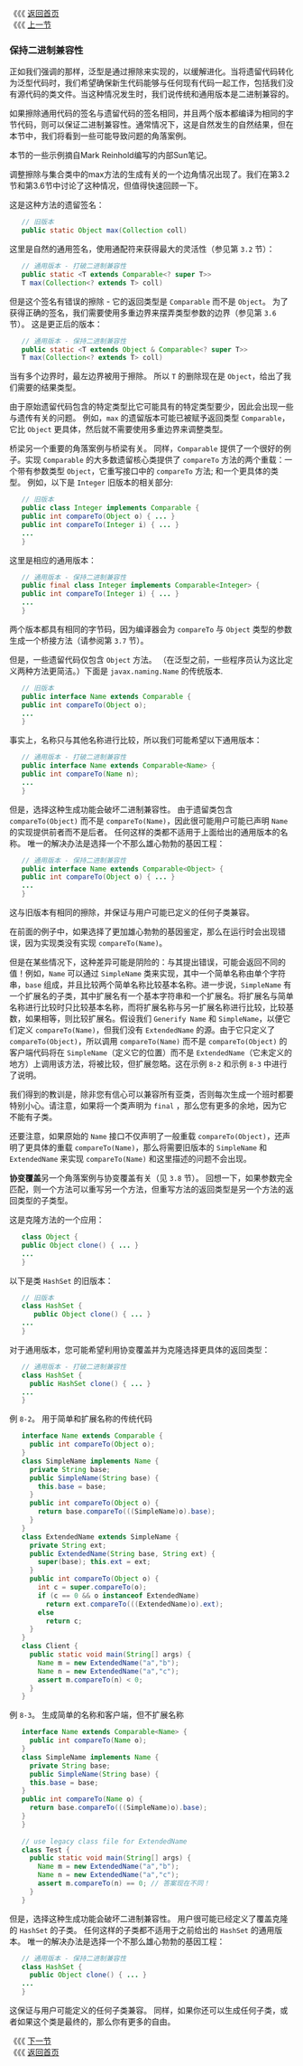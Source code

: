 《《《 [返回首页](../README.md)       <br/>
《《《 [上一节](03_Specialize_to_Create_Reifiable_Types.md)

### 保持二进制兼容性

正如我们强调的那样，泛型是通过擦除来实现的，以缓解进化。当将遗留代码转化为泛型代码时，我们希望确保新生代码能够与任何现有代码一起工作，包括我们没有源代码的类文件。当这种情况发生时，我们说传统和通用版本是二进制兼容的。

如果擦除通用代码的签名与遗留代码的签名相同，并且两个版本都编译为相同的字节代码，则可以保证二进制兼容性。通常情况下，这是自然发生的自然结果，但在本节中，我们将看到一些可能导致问题的角落案例。

本节的一些示例摘自Mark Reinhold编写的内部Sun笔记。

调整擦除与集合类中的max方法的生成有关的一个边角情况出现了。我们在第3.2节和第3.6节中讨论了这种情况，但值得快速回顾一下。

这是这种方法的遗留签名：

```java
   // 旧版本
   public static Object max(Collection coll)
```

这里是自然的通用签名，使用通配符来获得最大的灵活性（参见第 `3.2` 节）：

```java
   // 通用版本 - 打破二进制兼容性
   public static <T extends Comparable<? super T>>
   T max(Collection<? extends T> coll)
```

但是这个签名有错误的擦除 - 它的返回类型是 `Comparable` 而不是 `Object`。 为了获得正确的签名，我们需要使用多重边界来摆弄类型参数的边界（参见第 `3.6` 节）。 这是更正后的版本：

```java
   // 通用版本 - 保持二进制兼容性
   public static <T extends Object & Comparable<? super T>>
   T max(Collection<? extends T> coll)
```

当有多个边界时，最左边界被用于擦除。 所以 `T` 的删除现在是 `Object`，给出了我们需要的结果类型。

由于原始遗留代码包含的特定类型比它可能具有的特定类型要少，因此会出现一些与遗传有关的问题。 例如，`max` 的遗留版本可能已被赋予返回类型 `Comparable`，它比 `Object` 更具体，然后就不需要使用多重边界来调整类型。

桥梁另一个重要的角落案例与桥梁有关。 同样，`Comparable` 提供了一个很好的例子。实现 `Comparable` 的大多数遗留核心类提供了 `compareTo` 方法的两个重载：一个带有参数类型 `Object`，它重写接口中的 `compareTo` 方法; 和一个更具体的类型。 例如，以下是 `Integer` 旧版本的相关部分:

```java
   // 旧版本
   public class Integer implements Comparable {
   public int compareTo(Object o) { ... }
   public int compareTo(Integer i) { ... }
   ...
   }
```

这里是相应的通用版本：

```java
   // 通用版本 - 保持二进制兼容性
   public final class Integer implements Comparable<Integer> {
   public int compareTo(Integer i) { ... }
   ...
   }
```

两个版本都具有相同的字节码，因为编译器会为 `compareTo` 与 `Object` 类型的参数生成一个桥接方法（请参阅第 `3.7` 节）。

但是，一些遗留代码仅包含 `Object` 方法。 （在泛型之前，一些程序员认为这比定义两种方法更简洁。）下面是 `javax.naming.Name` 的传统版本.

```java
   // 旧版本
   public interface Name extends Comparable {
   public int compareTo(Object o);
   ...
   }
```

事实上，名称只与其他名称进行比较，所以我们可能希望以下通用版本：

```java
   // 通用版本 - 打破二进制兼容性
   public interface Name extends Comparable<Name> {
   public int compareTo(Name n);
   ...
   }
```

但是，选择这种生成功能会破坏二进制兼容性。 由于遗留类包含 `compareTo(Object)` 而不是 `compareTo(Name)`，因此很可能用户可能已声明 `Name` 的实现提供前者而不是后者。 任何这样的类都不适用于上面给出的通用版本的名称。 唯一的解决办法是选择一个不那么雄心勃勃的基因工程：

```java
   // 通用版本 - 保持二进制兼容性
   public interface Name extends Comparable<Object> {
   public int compareTo(Object o) { ... }
   ...
   }
```

这与旧版本有相同的擦除，并保证与用户可能已定义的任何子类兼容。

在前面的例子中，如果选择了更加雄心勃勃的基因鉴定，那么在运行时会出现错误，因为实现类没有实现 `compareTo(Name)`。

但是在某些情况下，这种差异可能是阴险的：与其提出错误，可能会返回不同的值！例如，`Name` 可以通过 `SimpleName` 类来实现，其中一个简单名称由单个字符串，`base` 组成，并且比较两个简单名称比较基本名称。进一步说，`SimpleName` 有一个扩展名的子类，其中扩展名有一个基本字符串和一个扩展名。将扩展名与简单名称进行比较时只比较基本名称，而将扩展名称与另一扩展名称进行比较，比较基数，如果相等，则比较扩展名。假设我们 `Generify Name` 和 `SimpleName`，以便它们定义 `compareTo(Name)`，但我们没有 `ExtendedName` 的源。由于它只定义了 `compareTo(Object)`，所以调用 `compareTo(Name)` 而不是 `compareTo(Object)` 的客户端代码将在 `SimpleName`（定义它的位置）而不是 `ExtendedName`（它未定义的地方）上调用该方法，将被比较，但扩展忽略。这在示例 `8-2` 和示例 `8-3` 中进行了说明。

我们得到的教训是，除非您有信心可以兼容所有亚类，否则每次生成一个班时都要特别小心。请注意，如果将一个类声明为 `final` ，那么您有更多的余地，因为它不能有子类。

还要注意，如果原始的 `Name` 接口不仅声明了一般重载 `compareTo(Object)`，还声明了更具体的重载 `compareTo(Name)`，那么将需要旧版本的 `SimpleName` 和 `ExtendedName` 来实现 `compareTo(Name)` 和这里描述的问题不会出现。

**协变覆盖**另一个角落案例与协变覆盖有关（见 `3.8` 节）。 回想一下，如果参数完全匹配，则一个方法可以重写另一个方法，但重写方法的返回类型是另一个方法的返回类型的子类型。

这是克隆方法的一个应用：

```java
   class Object {
   public Object clone() { ... }
   ...
   }
```

以下是类 `HashSet` 的旧版本：

```java
   // 旧版本
   class HashSet {
      public Object clone() { ... }
   ...
   }
```

对于通用版本，您可能希望利用协变覆盖并为克隆选择更具体的返回类型：

```java
   // 通用版本 - 打破二进制兼容性
   class HashSet {
     public HashSet clone() { ... }
   ...
   }
```

例 `8-2`。 用于简单和扩展名称的传统代码

```java
   interface Name extends Comparable {
     public int compareTo(Object o);
   }
   class SimpleName implements Name {
     private String base;
     public SimpleName(String base) {
       this.base = base;
     }
     public int compareTo(Object o) {
       return base.compareTo(((SimpleName)o).base);
     }
   }
   class ExtendedName extends SimpleName {
     private String ext;
     public ExtendedName(String base, String ext) {
       super(base); this.ext = ext;
     }
     public int compareTo(Object o) {
       int c = super.compareTo(o);
       if (c == 0 && o instanceof ExtendedName)
         return ext.compareTo(((ExtendedName)o).ext);
       else
         return c;
     }
   }
   class Client {
     public static void main(String[] args) {
       Name m = new ExtendedName("a","b");
       Name n = new ExtendedName("a","c");
       assert m.compareTo(n) < 0;
     }
   }
```
   
例 `8-3`。 生成简单的名称和客户端，但不扩展名称
   
```java   
   interface Name extends Comparable<Name> {
     public int compareTo(Name o);
   }
   class SimpleName implements Name {
     private String base;
     public SimpleName(String base) {
     this.base = base;
   }
   public int compareTo(Name o) {
     return base.compareTo(((SimpleName)o).base);
   }
   }
   
   // use legacy class file for ExtendedName
   class Test {
     public static void main(String[] args) {
       Name m = new ExtendedName("a","b");
       Name n = new ExtendedName("a","c");
       assert m.compareTo(n) == 0; // 答案现在不同！
     }
   }
```

但是，选择这种生成功能会破坏二进制兼容性。 用户很可能已经定义了覆盖克隆的 `HashSet` 的子类。 任何这样的子类都不适用于之前给出的 `HashSet` 的通用版本。 唯一的解决办法是选择一个不那么雄心勃勃的基因工程：

```java
   // 通用版本 - 保持二进制兼容性
   class HashSet {
     public Object clone() { ... }
   ...
   }
```

这保证与用户可能定义的任何子类兼容。 同样，如果你还可以生成任何子类，或者如果这个类是最终的，那么你有更多的自由。

《《《 [下一节](../ch09/00_Design_Patterns.md)      <br/>
《《《 [返回首页](../README.md)

























































